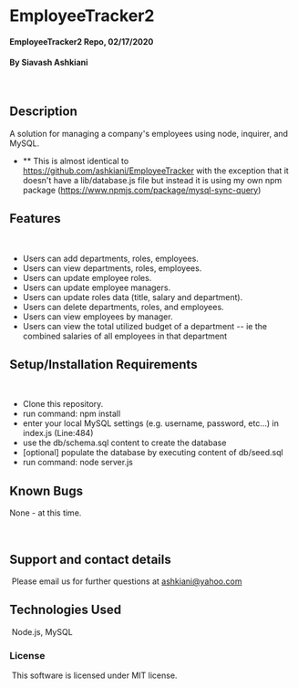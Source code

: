 # EmployeeTracker2

#### EmployeeTracker2 Repo, 02/17/2020

#### By Siavash Ashkiani
​
## Description
A solution for managing a company's employees using node, inquirer, and MySQL.
- ** This is almost identical to https://github.com/ashkiani/EmployeeTracker with the exception that it doesn't have a lib/database.js file but instead it is using my own npm package (https://www.npmjs.com/package/mysql-sync-query) 


## Features
​
* Users can add departments, roles, employees.
* Users can view departments, roles, employees.
* Users can update employee roles. 
* Users can update employee managers.
* Users can update roles data (title, salary and department).
* Users can delete departments, roles, and employees.
* Users can view employees by manager. 
* Users can view the total utilized budget of a department -- ie the combined salaries of all employees in that department
​
​
## Setup/Installation Requirements
​
* Clone this repository.
* run command: npm install
* enter your local MySQL settings (e.g. username, password, etc...) in index.js (Line:484)
* use the db/schema.sql content to create the database
* [optional] populate the database by executing content of db/seed.sql
* run command: node server.js
​
​
## Known Bugs

None - at this time​.

​
## Support and contact details
​
Please email us for further questions at ashkiani@yahoo.com
​
## Technologies Used
​
Node.js, MySQL

### License
​
This software is licensed under MIT license.